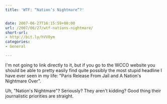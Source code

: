 ```yaml
---
title: 'WTF: “Nation’s Nightmare”?'


date: 2007-06-27T16:15:59+00:00
url: /2007/06/27/wtf-nations-nightmare/
short-url:
- http://bit.ly/hVV0ym
categories:
- General

---
```

<div class='microid-mailto+http:sha1:08eb5fe4c8fa70f12e9b054746f5cf0d01109fb8'>

I'm not going to link directly to it, but if you go to the WCCO website you should be able to pretty easily find quite possibly the most stupid headline I have ever seen in my life: "Paris Release From Jail and A Nation's Nightmare Over".



Uh, "Nation's Nightmare"? Seriously? They aren't kidding? Good thing their journalistic priorities are straight.

